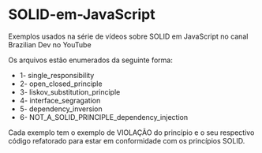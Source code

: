 # SOLID-em-JavaScript
Exemplos usados na série de vídeos sobre SOLID em JavaScript no canal Brazilian Dev no YouTube


Os arquivos estão enumerados da seguinte forma:

- 1- single_responsibility
- 2- open_closed_principle
- 3- liskov_substitution_principle
- 4- interface_segragation
- 5- dependency_inversion
- 6- NOT_A_SOLID_PRINCIPLE_dependency_injection


Cada exemplo tem o exemplo de VIOLAÇÃO do princípio e o seu respectivo código refatorado para estar em conformidade com os princípios SOLID.
